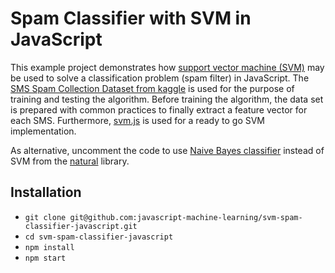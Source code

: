 # Spam Classifier with SVM in JavaScript

This example project demonstrates how [support vector machine (SVM)](https://en.wikipedia.org/wiki/Support_vector_machine) may be used to solve a classification problem (spam filter) in JavaScript. The [SMS Spam Collection Dataset from kaggle](https://www.kaggle.com/uciml/sms-spam-collection-dataset/data) is used for the purpose of training and testing the algorithm. Before training the algorithm, the data set is prepared with common practices to finally extract a feature vector for each SMS. Furthermore, [svm.js](https://github.com/karpathy/svmjs) is used for a ready to go SVM implementation.

As alternative, uncomment the code to use [Naive Bayes classifier](https://en.wikipedia.org/wiki/Naive_Bayes_classifier) instead of SVM from the [natural](https://github.com/NaturalNode/natural) library.

## Installation

* `git clone git@github.com:javascript-machine-learning/svm-spam-classifier-javascript.git`
* `cd svm-spam-classifier-javascript`
* `npm install`
* `npm start`
